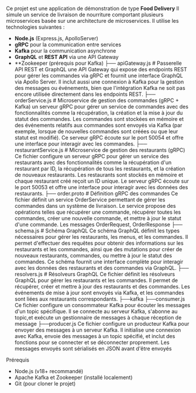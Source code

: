 Ce projet est une application de démonstration de type **Food Delivery** Il simule un service de livraison de nourriture comportant plusieurs microservices basée sur une architecture de microservices.
Il utilise les technologies suivantes :

- **Node.js** (Express.js, ApolloServer)
- **gRPC** pour la communication entre services
- **Kafka** pour la communication asynchrone
- **GraphQL** et **REST API** via une API Gateway
- **Zookeeper (prérequis pour Kafka)
 ├── apiGateway.js # Passerelle API REST et GraphQL
 une API Gateway qui expose des endpoints REST pour gérer les commandes via gRPC et fournit une interface GraphQL via Apollo Server.
Il inclut aussi une connexion à Kafka pour la gestion des messages ou événements,
bien que l'intégration Kafka ne soit pas encore utilisée directement dans les endpoints REST.
├── orderService.js # Microservice de gestion des commandes (gRPC + Kafka)
un serveur gRPC pour gérer un service de commandes avec des fonctionnalités comme la récupération, la création et la mise à jour du statut des commandes.
 Les commandes sont stockées en mémoire et des événements relatifs aux commandes sont envoyés via Kafka (par exemple, lorsque de nouvelles commandes sont créées ou que leur statut est modifié).
 Ce serveur gRPC écoute sur le port 50054 et offre une interface pour interagir avec les commandes.
├── restaurantService.js # Microservice de gestion des restaurants (gRPC)
Ce fichier configure un serveur gRPC pour gérer un service des restaurants avec des fonctionnalités comme la récupération d'un restaurant par ID,
la récupération de tous les restaurants, et la création de nouveaux restaurants. Les restaurants sont stockés en mémoire et chaque restaurant créé reçoit un ID unique.
 Le serveur gRPC écoute sur le port 50053 et offre une interface pour interagir avec les données des restaurants.
├── order.proto # Définition gRPC des commandes
Ce fichier définit un service OrderService permettant de gérer les commandes dans un système de livraison. Le service propose des opérations telles que récupérer une commande,
récupérer toutes les commandes, créer une nouvelle commande, et mettre à jour le statut d'une commande. Les messages OrderRequest, OrderResponse
├── schema.js # Schéma GraphQL
Ce schéma GraphQL définit les types nécessaires pour gérer les restaurants, les menus, et les commandes.
 Il permet d'effectuer des requêtes pour obtenir des informations sur les restaurants et les commandes, ainsi que des mutations pour créer de nouveaux restaurants,
commandes, ou mettre à jour le statut des commandes. Ce schéma fournit une interface complète pour interagir avec les données des restaurants et des commandes via GraphQL.
├── resolvers.js # Résolveurs GraphQL
Ce fichier définit les résolveurs GraphQL pour gérer les restaurants et les commandes. Il permet de récupérer, créer et mettre à jour des restaurants et des commandes.
 Les événements de mise à jour sont envoyés via Kafka, et les commandes sont liées aux restaurants correspondants.
├──kafka
├──consumer.js
Ce fichier configure un consommateur Kafka pour écouter les messages d'un topic spécifique.
 Il se connecte au serveur Kafka, s'abonne au topic,et exécute un gestionnaire de messages à chaque réception de message
├──producer.js
Ce fichier configure un producteur Kafka pour envoyer des messages à un serveur Kafka.
 Il initialise une connexion avec Kafka, envoie des messages à un topic spécifié, et inclut des fonctions pour se connecter et se déconnecter proprement.
Les messages envoyés sont sérialisés en JSON avant d'être envoyés

Prérequis

- Node.js (v18+ recommandé)
- Apache Kafka et Zookeeper (installé localement)
- Git (pour cloner le projet)
